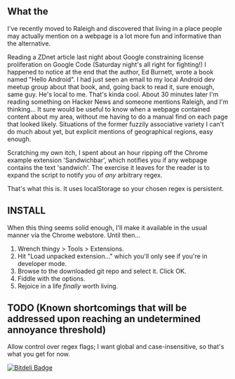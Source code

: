 What the
-------
I've recently moved to Raleigh and discovered that living in a place people may actually mention on a webpage is a lot more fun and informative than the alternative.

Reading a ZDnet article last night about Google constraining license proliferation on Google Code (Saturday night's all right for fighting!) I happened to notice at the end that the author, Ed Burnett, wrote a book named "Hello Android". I had just seen an email to my local Android dev meetup group about that book, and, going back to read it, sure enough, same guy. He's local to me. That's kinda cool. About 30 minutes later I'm reading something on Hacker News and someone mentions Raleigh, and I'm thinking... It sure would be useful to know when a webpage contained content about my area, without me having to do a manual find on each page that looked likely. Situations of the former fuzzily associative variety I can't do much about yet, but explicit mentions of geographical regions, easy enough.

Scratching my own itch, I spent about an hour ripping off the Chrome example extension 'Sandwichbar', which notifies you if any webpage contains the text 'sandwich'. The exercise it leaves for the reader is to expand the script to notify you of *any* arbitrary regex.

That's what this is. It uses localStorage so your chosen regex is persistent.

INSTALL
-------

When this thing seems solid enough, I'll make it available in the usual manner via the Chrome webstore. Until then...

1. Wrench thingy > Tools > Extensions. 
2. Hit "Load unpacked extension..." which you'll only see if you're in developer mode. 
3. Browse to the downloaded git repo and select it. Click OK. 
4. Fiddle with the options.
5. Rejoice in a life *finally* worth living.

TODO (Known shortcomings that will be addressed upon reaching an undetermined annoyance threshold)
----

Allow control over regex flags; I want global and case-insensitive, so that's what you get for now.


[![Bitdeli Badge](https://d2weczhvl823v0.cloudfront.net/daemianmack/chrome-watchlist/trend.png)](https://bitdeli.com/free "Bitdeli Badge")

